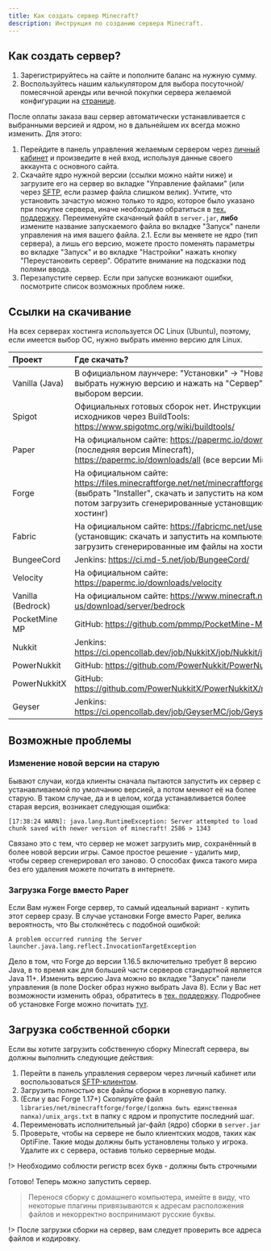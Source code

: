 ```yaml
---
title: Как создать сервер Minecraft?
description: Инструкция по созданию сервера Minecraft.
---
```


## Как создать сервер?
1. Зарегистрируйтесь на сайте и пополните баланс на нужную сумму. 
2. Воспользуйтесь нашим калькулятором для выбора посуточной/помесячной аренды или вечной покупки сервера желаемой конфигурации на [странице](https://superhub.host/order).

После оплаты заказа ваш сервер автоматически устанавливается с выбранными версией и ядром, но в дальнейшем их всегда можно изменить. Для этого:

1. Перейдите в панель управления желаемым сервером через [личный кабинет](https://superhub.host/account) и произведите в ней вход, используя данные своего аккаунта с основного сайта.
2. Скачайте ядро нужной версии (ссылки можно найти ниже) и загрузите его на сервер во вкладке "Управление файлами" (или через [SFTP](https://superhub.host/guides/use-sftp), если размер файла слишком велик). Учтите, что установить зачастую можно только то ядро, которое было указано при покупке сервера, иначе необходимо обратиться в [тех. поддержку](https://superhub.host/support). Переименуйте скачанный файл в `server.jar`, **либо** измените название запускаемого файла во вкладке "Запуск" панели управления на имя вашего файла.
2.1. Если вы меняете не ядро (тип сервера), а лишь его версию, можете просто поменять параметры во вкладке "Запуск" и во вкладке "Настройки" нажать кнопку "Переустановить сервер". Обратите внимание на подсказки под полями ввода.
3. Перезапустите сервер. Если при запуске возникают ошибки, посмотрите список возможных проблем ниже.

## Ссылки на скачивание
На всех серверах хостинга используется ОС Linux (Ubuntu), поэтому, если имеется выбор ОС, нужно выбрать именно версию для Linux.

| Проект            | Где скачать? |
| :---              | :---         |
| Vanilla (Java)    | В официальном лаунчере: "Установки" -> "Новая установка", выбрать нужную версию и нажать на "Сервер" над полем с выбором версии. |
| Spigot            | Официальных готовых сборок нет. Инструкции по сборке из исходников через BuildTools: https://www.spigotmc.org/wiki/buildtools/ |
| Paper             | На официальном сайте: https://papermc.io/downloads/paper (последняя версия Minecraft), https://papermc.io/downloads/all (все версии Minecraft) |
| Forge             | На официальном сайте: https://files.minecraftforge.net/net/minecraftforge/forge/ (выбрать "Installer", скачать и запустить на компьютере, потом загрузить сгенерированные установщиком файлы на хостинг) |
| Fabric            | На официальном сайте: https://fabricmc.net/use/ (установщик: скачать и запустить на компьютере, потом загрузить сгенерированные им файлы на хостинг) |
| BungeeCord        | Jenkins: https://ci.md-5.net/job/BungeeCord/ |
| Velocity          | На официальном сайте: https://papermc.io/downloads/velocity |
| Vanilla (Bedrock) | На официальном сайте: https://www.minecraft.net/en-us/download/server/bedrock |
| PocketMine MP     | GitHub: https://github.com/pmmp/PocketMine-MP/releases |
| Nukkit            | Jenkins: https://ci.opencollab.dev/job/NukkitX/job/Nukkit/job/master/ |
| PowerNukkit       | GitHub: https://github.com/PowerNukkit/PowerNukkit/releases |
| PowerNukkitX      | GitHub: https://github.com/PowerNukkitX/PowerNukkitX/releases |
| Geyser            | Jenkins: https://ci.opencollab.dev/job/GeyserMC/job/Geyser/job/master/ |

## Возможные проблемы

### Изменение новой версии на старую
Бывают случаи, когда клиенты сначала пытаются запустить их сервер с устанавливаемой по умолчанию версией, а потом меняют её на более старую. В таком случае, да и в целом, когда устанавливается более старая версия, возникает следующая ошибка:
```log
[17:38:24 WARN]: java.lang.RuntimeException: Server attempted to load chunk saved with newer version of minecraft! 2586 > 1343
```

Связано это с тем, что сервер не может загрузить мир, сохранённый в более новой версии игры. Самое простое решение - удалить мир, чтобы сервер сгенерировал его заново. О способах фикса такого мира без его удаления можете почитать в интернете.

### Загрузка Forge вместо Paper
Если Вам нужен Forge сервер, то самый идеальный вариант - купить этот сервер сразу. В случае установки Forge вместо Paper, велика вероятность, что Вы столкнётесь с подобной ошибкой:
```log
A problem occurred running the Server launcher.java.lang.reflect.InvocationTargetException
```

Дело в том, что Forge до версии 1.16.5 включительно требует 8 версию Java, в то время как для большей части серверов стандартной является Java 11+. Изменить версию Java можно во вкладке "Запуск" панели управления (в поле Docker образ нужно выбрать Java 8). Если у Вас нет возможности изменить образ, обратитесь в [тех. поддержку](https://superhub.host/support).
Подробнее об установке Forge можно почитать [тут](https://superhub.host/guides/install-forge).


## Загрузка собственной сборки

Если вы хотите загрузить собственную сборку Minecraft сервера, вы должны выполнить следующие действия:

1. Перейти в панель управления сервером через личный кабинет или воспользоваться [SFTP-клиентом](/guides/use-sftp).
2. Загрузить полностью все файлы сборки в корневую папку.
3. (Если у вас Forge 1.17+) Скопируйте файл `libraries/net/minecraftforge/forge/(должна быть единственная папка)/unix_args.txt` в папку с ядром и пропустите последний шаг.
4. Переименовать исполнительный jar-файл (ядро) сборки в `server.jar`
5. Проверьте, чтобы на сервере не было клиентских модов, таких как OptiFine. Такие моды должны быть установлены только у игрока. Удалите их с сервера, оставив только серверные моды.

!> Необходимо соблюсти регистр всех букв - должны быть строчными

Готово! Теперь можно запустить сервер.

> Перенося сборку с домашнего компьютера, имейте в виду, что некоторые плагины привязываются к адресам расположения файлов и некорректно воспринимают русские буквы.

!> После загрузки сборки на сервер, вам следует проверить все адреса файлов и кодировку.
